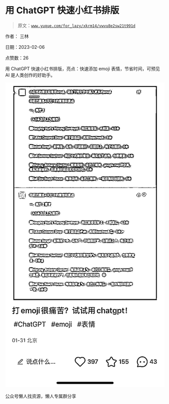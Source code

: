 # 用 ChatGPT 快速小红书排版

> 原文：[`www.yuque.com/for_lazy/xkrm14/vwvu8e2sw21t991d`](https://www.yuque.com/for_lazy/xkrm14/vwvu8e2sw21t991d)

作者： 三林

日期：2023-02-06

点赞数：26

用 ChatGPT 快速小红书排版，亮点：快速添加 emoji 表情，节省时间，可预见 AI 是人类创作的好助手。

![](img/29efc940a00ca8166fbec2670b6c3faa.png)

公众号懒人找资源，懒人专属群分享

